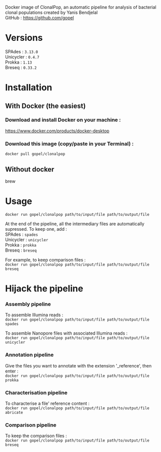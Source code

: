 Docker image of ClonalPop, an automatic pipeline for analysis of bacterial clonal populations created by Yanis Bendjelal  
GitHub :  https://github.com/gopel

# Versions 

SPAdes :  `3.13.0`  
Unicycler : `0.4.7`  
Prokka : `1.13`  
Breseq : `0.33.2`    

# Installation

## With Docker (the easiest) 

### Download and install Docker on your machine :  
https://www.docker.com/products/docker-desktop  

### Download this image (copy/paste in your Terminal) :  
```docker pull gopel/clonalpop```

## Without docker
brew

# Usage 
`docker run gopel/clonalpop path/to/input/file path/to/output/file`   

At the end of the pipeline, all the intermediary files are automatically supressed. To keep one, add :  
SPAdes :  `spades`    
Unicycler : `unicycler`    
Prokka : `prokka`    
Breseq : `breseq`      

For example, to keep comparison files :   
`docker run gopel/clonalpop path/to/input/file path/to/output/file breseq`

# Hijack the pipeline

### Assembly pipeline

To assemble Illumina reads :    
`docker run gopel/clonalpop path/to/input/file path/to/output/file spades`  

To assemble Nanopore files with associated Illumina reads :    
`docker run gopel/clonalpop path/to/input/file path/to/output/file unicycler`  

### Annotation pipeline

Give the files you want to annotate with the extension '_reference', then enter :    
 `docker run gopel/clonalpop path/to/input/file path/to/output/file prokka`

### Characterisation pipeline

To characterise a file' reference content :  
 `docker run gopel/clonalpop path/to/input/file path/to/output/file abricate`

### Comparison pipeline

To keep the comparison files :   
 `docker run gopel/clonalpop path/to/input/file path/to/output/file breseq`

